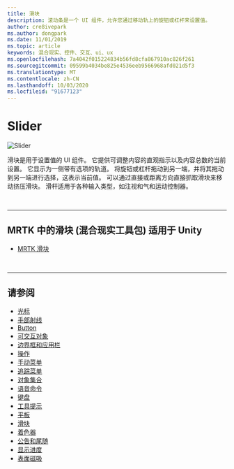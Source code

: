 ```yaml
---
title: 滑块
description: 滚动条是一个 UI 组件，允许您通过移动轨上的旋钮或杠杆来设置值。
author: cre8ivepark
ms.author: dongpark
ms.date: 11/01/2019
ms.topic: article
keywords: 混合现实、控件、交互、ui、ux
ms.openlocfilehash: 7a4042f015224834b56fd8cfa867910ac826f261
ms.sourcegitcommit: 09599b4034be825e4536eeb9566968afd021d5f3
ms.translationtype: MT
ms.contentlocale: zh-CN
ms.lasthandoff: 10/03/2020
ms.locfileid: "91677123"
---
```

# <a name="slider"></a>Slider

![Slider](images/UX_Hero_Slider.jpg)

滑块是用于设置值的 UI 组件。 它提供可调整内容的直观指示以及内容总数的当前设置。 它显示为一侧带有选项的轨道。 将旋钮或杠杆拖动到另一端，并将其拖动到另一端进行选择，这表示当前值。 可以通过直接或距离方向直接抓取滑块来移动挤压滑块。 滑杆适用于各种输入类型，如注视和气和运动控制器。

<br>

---

## <a name="slider-in-mrtk-mixed-reality-toolkit-for-unity"></a>MRTK 中的滑块 (混合现实工具包) 适用于 Unity

* [MRTK 滑块](https://microsoft.github.io/MixedRealityToolkit-Unity/Documentation/README_Sliders.html)

<br>

---

## <a name="see-also"></a>请参阅

* [光标](cursors.md)
* [手部射线](point-and-commit.md)
* [Button](button.md)
* [可交互对象](interactable-object.md)
* [边界框和应用栏](app-bar-and-bounding-box.md)
* [操作](direct-manipulation.md)
* [手动菜单](hand-menu.md)
* [追踪菜单](near-menu.md)
* [对象集合](object-collection.md)
* [语音命令](voice-input.md)
* [键盘](keyboard.md)
* [工具提示](tooltip.md)
* [平板](slate.md)
* [滑块](slider.md)
* [着色器](shader.md)
* [公告和尾随](billboarding-and-tag-along.md)
* [显示进度](progress.md)
* [表面磁吸](surface-magnetism.md)
